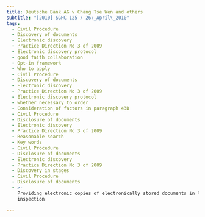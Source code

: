 ```yaml
---
title: Deutsche Bank AG v Chang Tse Wen and others
subtitle: "[2010] SGHC 125 / 26\_April\_2010"
tags:
  - Civil Procedure
  - Discovery of documents
  - Electronic discovery
  - Practice Direction No 3 of 2009
  - Electronic discovery protocol
  - good faith collaboration
  - Opt-in framework
  - Who to apply
  - Civil Procedure
  - Discovery of documents
  - Electronic discovery
  - Practice Direction No 3 of 2009
  - Electronic discovery protocol
  - whether necessary to order
  - Consideration of factors in paragraph 43D
  - Civil Procedure
  - Disclosure of documents
  - Electronic discovery
  - Practice Direction No 3 of 2009
  - Reasonable search
  - Key words
  - Civil Procedure
  - Disclosure of documents
  - Electronic discovery
  - Practice Direction No 3 of 2009
  - Discovery in stages
  - Civil Procedure
  - Disclosure of documents
  - >-
    Providing electronic copies of electronically stored documents in lieu of
    inspection

---
```


